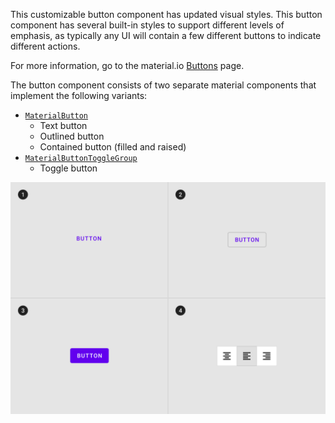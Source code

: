 <!--docs:
title: "Button"
layout: detail
section: components
excerpt: "A customizable button component with updated visual styles."
iconId: button
path: /catalog/material-button/
-->

This customizable button component has updated visual styles. This button component has several built-in styles to support different levels of emphasis, as typically any UI will contain a few different buttons to indicate different actions.

For more information, go to the material.io [Buttons](http://material.io/components/buttons) page.

The button component consists of two separate material components that implement the following variants:
* [`MaterialButton`](MaterialButtonExample.md)
   * Text button
   * Outlined button
   * Contained button (filled and raised)
* [`MaterialButtonToggleGroup`](MaterialButtonToggleGroupExample.md)
   * Toggle button

<img src="assets/buttons-types-all.png" alt="Button types including 1. Text 2. Outlined 3. Contained 4. Toggle">
